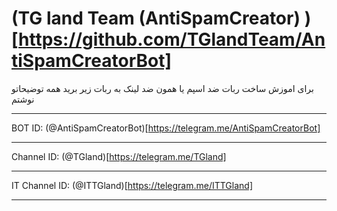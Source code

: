 # (TG land Team (AntiSpamCreator) )[https://github.com/TGlandTeam/AntiSpamCreatorBot]


برای اموزش ساخت ربات ضد اسپم یا همون ضد لینک به ربات زیر برید همه توضیحاتو نوشتم

_____________________________________________________________________

BOT ID: (@AntiSpamCreatorBot)[https://telegram.me/AntiSpamCreatorBot]
_____________________________________________________________________

Channel ID: (@TGland)[https://telegram.me/TGland]
_____________________________________________________________________

IT Channel ID: (@ITTGland)[https://telegram.me/ITTGland]
_____________________________________________________________________

